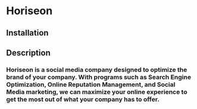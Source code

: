 # Horiseon

## Installation

## Description

### Horiseon is a social media company designed to optimize the brand of your company. With programs such as Search Engine Optimization, Online Reputation Management, and Social Media marketing, we can maximize your online experience to get the most out of what your company has to offer.
   